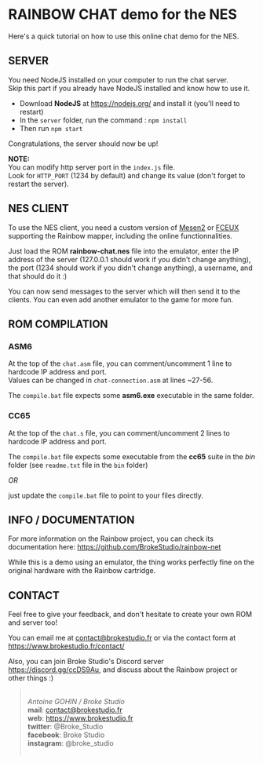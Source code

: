 # RAINBOW CHAT demo for the NES

Here's a quick tutorial on how to use this online chat demo for the NES.

## SERVER

You need NodeJS installed on your computer to run the chat server.  
Skip this part if you already have NodeJS installed and know how to use it.

- Download **NodeJS** at https://nodejs.org/ and install it (you'll need to restart)
- In the `server` folder, run the command : `npm install`
- Then run `npm start`

Congratulations, the server should now be up!

**NOTE:**  
You can modify http server port in the `index.js` file.  
Look for `HTTP_PORT` (1234 by default) and change its value (don't forget to restart the server).

## NES CLIENT

To use the NES client, you need a custom version of [Mesen2](https://brokestudio.fr/rainbow/emulators/mesen) or [FCEUX](https://brokestudio.fr/rainbow/emulators/fceux) supporting the Rainbow mapper, including the online functionnalities.

Just load the ROM **rainbow-chat.nes** file into the emulator, enter the IP address of the server (127.0.0.1 should work if you didn't change anything), the port (1234 should work if you didn't change anything), a username, and that should do it :)

You can now send messages to the server which will then send it to the clients. You can even add another emulator to the game for more fun.

## ROM COMPILATION

### ASM6

At the top of the `chat.asm` file, you can comment/uncomment 1 line to hardcode IP address and port.  
Values can be changed in `chat-connection.asm` at lines ~27-56.

The `compile.bat` file expects some **asm6.exe** executable in the same folder.

### CC65

At the top of the `chat.s` file, you can comment/uncomment 2 lines to hardcode IP address and port.

The `compile.bat` file expects some executable from the **cc65** suite in the _bin_ folder (see `readme.txt` file in the `bin` folder)

_OR_

just update the `compile.bat` file to point to your files directly.

## INFO / DOCUMENTATION

For more information on the Rainbow project, you can check its documentation here: https://github.com/BrokeStudio/rainbow-net

While this is a demo using an emulator, the thing works perfectly fine on the original hardware with the Rainbow cartridge.

## CONTACT

Feel free to give your feedback, and don't hesitate to create your own ROM and server too!

You can email me at contact@brokestudio.fr or via the contact form at https://www.brokestudio.fr/contact/

Also, you can join Broke Studio's Discord server https://discord.gg/ccDS9Au, and discuss about the Rainbow project or other things :)

> &nbsp;  
> _Antoine GOHIN / Broke Studio_  
> **mail**: contact@brokestudio.fr  
> **web**: https://www.brokestudio.fr  
> **twitter**: @Broke_Studio  
> **facebook**: Broke Studio  
> **instagram**: @broke_studio
> &nbsp;  
> &nbsp;
